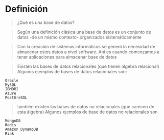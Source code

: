 # Definición

> ¿Qué es una base de datos?
 
> Según una definición clásica una base de datos 
> es un conjunto de datos -de un mismo contexto-
> organizados sistemáticamente

> Con la creación de sistemas informáticos se generó la necesidad de almacenar estos datos a nivel software. 
> Ahí es cuando comenzamos a tener aplicaciones para almacenar base de datos

> Existen las bases de datos relacionales (que tienen álgebra relacional) 
> Algunos ejemplos de bases de datos relacionales son:
 
    Oracle
    MySQL
    IBMDB2
    Azure
    PostGreSQL

> también existen las bases de datos no relacionales (que carecen de esta álgebra)
> Algunos ejemplos de base de datos no relacionales son

    MongoDB  
    Redis  
    Amazon DynamoDB  
    Riak  
